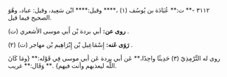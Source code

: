 ٣١١٢ -** ت:** عُبَادَة بن يُوسُف (١) ،**** وقيل:**** ابْن سَعِيد، وقيل: عباد، وهُوَ الصحيح فيما قيل.

**روى عن:** أبي بردة بْن أَبي موسى الأشعري (ت) .

**رَوَى عَنه:** إِسْمَاعِيل بْن إِبْرَاهِيم بْن مهاجر (ت) (٢) .

روى له التِّرْمِذِيّ (٣) حَدِيثًا واحِدًا،** عَن أبي بردة عَن أبي موسى فِي قَوْله:** {ومَا كَانَ اللَّه ليعذبهم وأنت فيهم} .** وَقَال:** غريب.